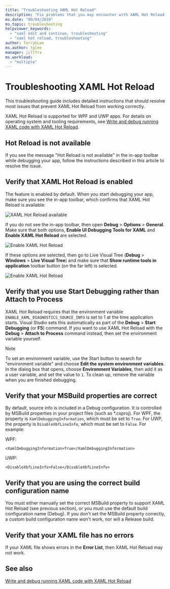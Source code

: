 ```yaml
---
title: "Troubleshooting XAML Hot Reload"
description: "Fix problems that you may encounter with XAML Hot Reload."
ms.date: "09/04/2019"
ms.topic: troubleshooting
helpviewer_keywords:
  - "xaml edit and continue, troubleshooting"
  - "xaml hot reload, troubleshooting"
author: TerryGLee
ms.author: tglee
manager: jillfra
ms.workload:
  - "multiple"
---
```

# Troubleshooting XAML Hot Reload

This troubleshooting guide includes detailed instructions that should resolve most issues that prevent XAML Hot Reload from working correctly.

XAML Hot Reload is supported for WPF and UWP apps. For details on operating system and tooling requirements, see [Write and debug running XAML code with XAML Hot Reload](xaml-hot-reload.md).

## Hot Reload is not available

If you see the message "Hot Reload is not available" in the in-app toolbar while debugging your app, follow the instructions described in this article to resolve the issue.

## Verify that XAML Hot Reload is enabled

The feature is enabled by default. When you start debugging your app, make sure you see the in-app toolbar, which confirms that XAML Hot Reload is available:

![XAML Hot Reload available](../debugger/media/xaml-hot-reload-available.png)

If you do not see the in-app toolbar, then open **Debug** > **Options** > **General**. Make sure that both options, **Enable UI Debugging Tools for XAML** and **Enable XAML Hot Reload** are selected.

![Enable XAML Hot Reload](../debugger/media/xaml-hot-reload-enable.png)

If these options are selected, then go to Live Visual Tree (**Debug** > **Windows** > **Live Visual Tree**) and make sure that **Show runtime tools in application** toolbar button (on the far left) is selected.

![Enable XAML Hot Reload](../debugger/media/xaml-hot-reload-show-runtime-tools.png)

## Verify that you use Start Debugging rather than Attach to Process

XAML Hot Reload requires that the environment variable `ENABLE_XAML_DIAGNOSTICS_SOURCE_INFO` is set to 1 at the time application starts. Visual Studio sets this automatically as part of the **Debug** > **Start Debugging** (or **F5**) command. If you want to use XAML Hot Reload with the **Debug** > **Attach to Process** command instead, then set the environment variable yourself.

> [!NOTE]
> To set an environment variable, use the Start button to search for "environment variable" and choose **Edit the system environment variables**. In the dialog box that opens, choose **Environment Variables**, then add it as a user variable, and set the value to `1`. To clean up, remove the variable when you are finished debugging.

## Verify that your MSBuild properties are correct

By default, source info is included in a Debug configuration. It is controlled by MSBuild properties in your project files (such as *.csproj). For WPF, the property is `XamlDebuggingInformation`, which must be set to `True`. For UWP, the property is `DisableXbfLineInfo`, which must be set to `False`. For example:

WPF:

`<XamlDebuggingInformation>True</XamlDebuggingInformation>`

UWP:

`<DisableXbfLineInfo>False</DisableXbfLineInfo>`

## Verify that you are using the correct build configuration name

You must either manually set the correct MSBuild property to support XAML Hot Reload (see previous section), or you must use the default build configuration name (Debug). If you don't set the MSBuild property correctly, a custom build configuration name won't work, nor will a Release build.

## Verify that your XAML file has no errors

If your XAML file shows errors in the **Error List**, then XAML Hot Reload may not work.

## See also

[Write and debug running XAML code with XAML Hot Reload](xaml-hot-reload.md)
